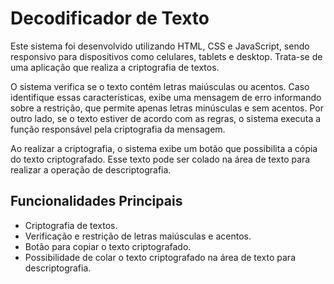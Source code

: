 # Decodificador de Texto

Este sistema foi desenvolvido utilizando HTML, CSS e JavaScript, sendo responsivo para dispositivos como celulares, tablets e desktop. Trata-se de uma aplicação que realiza a criptografia de textos.

O sistema verifica se o texto contém letras maiúsculas ou acentos. Caso identifique essas características, exibe uma mensagem de erro informando sobre a restrição, que permite apenas letras minúsculas e sem acentos. Por outro lado, se o texto estiver de acordo com as regras, o sistema executa a função responsável pela criptografia da mensagem.

Ao realizar a criptografia, o sistema exibe um botão que possibilita a cópia do texto criptografado. Esse texto pode ser colado na área de texto para realizar a operação de descriptografia.

## Funcionalidades Principais
- Criptografia de textos.
- Verificação e restrição de letras maiúsculas e acentos.
- Botão para copiar o texto criptografado.
- Possibilidade de colar o texto criptografado na área de texto para descriptografia.